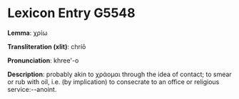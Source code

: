 # Lexicon Entry G5548

**Lemma**: χρίω

**Transliteration (xlit)**: chríō

**Pronunciation**: khree'-o

**Description**:
probably akin to χράομαι through the idea of contact; to smear or rub with oil, i.e. (by implication) to consecrate to an office or religious service:--anoint.
